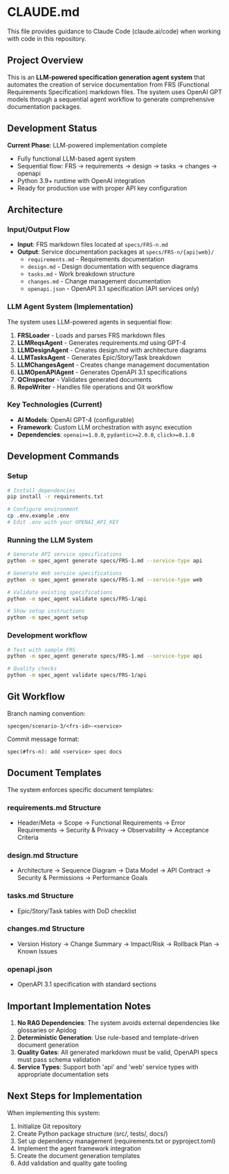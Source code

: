 # CLAUDE.md

This file provides guidance to Claude Code (claude.ai/code) when working with code in this repository.

## Project Overview

This is an **LLM-powered specification generation agent system** that automates the creation of service documentation from FRS (Functional Requirements Specification) markdown files. The system uses OpenAI GPT models through a sequential agent workflow to generate comprehensive documentation packages.

## Development Status

**Current Phase**: LLM-powered implementation complete
- Fully functional LLM-based agent system
- Sequential flow: FRS → requirements → design → tasks → changes → openapi
- Python 3.9+ runtime with OpenAI integration
- Ready for production use with proper API key configuration

## Architecture

### Input/Output Flow
- **Input**: FRS markdown files located at `specs/FRS-n.md`
- **Output**: Service documentation packages at `specs/FRS-n/{api|web}/`
  - `requirements.md` - Requirements documentation
  - `design.md` - Design documentation with sequence diagrams
  - `tasks.md` - Work breakdown structure
  - `changes.md` - Change management documentation
  - `openapi.json` - OpenAPI 3.1 specification (API services only)

### LLM Agent System (Implementation)
The system uses LLM-powered agents in sequential flow:
1. **FRSLoader** - Loads and parses FRS markdown files
2. **LLMReqsAgent** - Generates requirements.md using GPT-4
3. **LLMDesignAgent** - Creates design.md with architecture diagrams
4. **LLMTasksAgent** - Generates Epic/Story/Task breakdown
5. **LLMChangesAgent** - Creates change management documentation  
6. **LLMOpenAPIAgent** - Generates OpenAPI 3.1 specifications
7. **QCInspector** - Validates generated documents
8. **RepoWriter** - Handles file operations and Git workflow

### Key Technologies (Current)
- **AI Models**: OpenAI GPT-4 (configurable)
- **Framework**: Custom LLM orchestration with async execution
- **Dependencies**: `openai>=1.0.0`, `pydantic>=2.0.0`, `click>=8.1.0`

## Development Commands

### Setup
```bash
# Install dependencies
pip install -r requirements.txt

# Configure environment
cp .env.example .env
# Edit .env with your OPENAI_API_KEY
```

### Running the LLM System
```bash
# Generate API service specifications
python -m spec_agent generate specs/FRS-1.md --service-type api

# Generate Web service specifications  
python -m spec_agent generate specs/FRS-1.md --service-type web

# Validate existing specifications
python -m spec_agent validate specs/FRS-1/api

# Show setup instructions
python -m spec_agent setup
```

### Development workflow
```bash
# Test with sample FRS
python -m spec_agent generate specs/FRS-1.md --service-type api

# Quality checks
python -m spec_agent validate specs/FRS-1/api
```

## Git Workflow

Branch naming convention:
```
specgen/scenario-3/<frs-id>-<service>
```

Commit message format:
```
spec(#frs-n): add <service> spec docs
```

## Document Templates

The system enforces specific document templates:

### requirements.md Structure
- Header/Meta → Scope → Functional Requirements → Error Requirements → Security & Privacy → Observability → Acceptance Criteria

### design.md Structure
- Architecture → Sequence Diagram → Data Model → API Contract → Security & Permissions → Performance Goals

### tasks.md Structure
- Epic/Story/Task tables with DoD checklist

### changes.md Structure
- Version History → Change Summary → Impact/Risk → Rollback Plan → Known Issues

### openapi.json
- OpenAPI 3.1 specification with standard sections

## Important Implementation Notes

1. **No RAG Dependencies**: The system avoids external dependencies like glossaries or Apidog
2. **Deterministic Generation**: Use rule-based and template-driven document generation
3. **Quality Gates**: All generated markdown must be valid, OpenAPI specs must pass schema validation
4. **Service Types**: Support both 'api' and 'web' service types with appropriate documentation sets

## Next Steps for Implementation

When implementing this system:
1. Initialize Git repository
2. Create Python package structure (src/, tests/, docs/)
3. Set up dependency management (requirements.txt or pyproject.toml)
4. Implement the agent framework integration
5. Create the document generation templates
6. Add validation and quality gate tooling